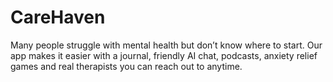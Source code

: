 # CareHaven
Many people struggle with mental health but don’t know where to start. Our app makes it easier with a journal, friendly AI chat, podcasts, anxiety relief games and real therapists you can reach out to anytime.
